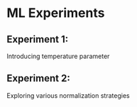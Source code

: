 # ML Experiments
## Experiment 1:
Introducing temperature parameter

## Experiment 2:
Exploring various normalization strategies
